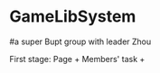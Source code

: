 # GameLibSystem
#a super Bupt group with leader Zhou

First stage:
Page      +       Members' task        +        
